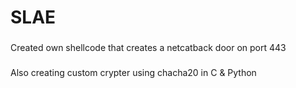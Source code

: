 # SLAE
###
Created own shellcode that creates a netcatback door on port 443
###
Also creating custom crypter using chacha20 in C & Python
